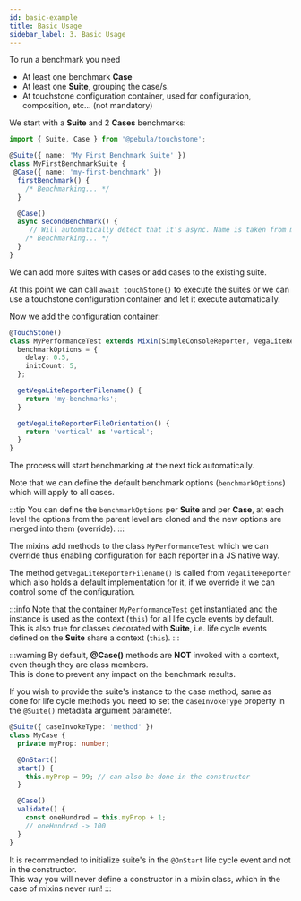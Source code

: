 ```yaml
---
id: basic-example
title: Basic Usage
sidebar_label: 3. Basic Usage
---
```


To run a benchmark you need

- At least one benchmark **Case**
- At least one **Suite**, grouping the case/s.
- At touchstone configuration container, used for configuration, composition, etc... (not mandatory)

We start with a **Suite** and 2 **Cases** benchmarks:

```typescript
import { Suite, Case } from '@pebula/touchstone';

@Suite({ name: 'My First Benchmark Suite' })
class MyFirstBenchmarkSuite {
 @Case({ name: 'my-first-benchmark' })
  firstBenchmark() {
    /* Benchmarking... */
  }

  @Case()
  async secondBenchmark() {
     // Will automatically detect that it's async. Name is taken from method name.
    /* Benchmarking... */
  }
}
```

We can add more suites with cases or add cases to the existing suite.

At this point we can call `await touchStone()` to execute the suites or we can
use a touchstone configuration container and let it execute automatically.

Now we add the configuration container:

```typescript
@TouchStone()
class MyPerformanceTest extends Mixin(SimpleConsoleReporter, VegaLiteReporter) {
  benchmarkOptions = {
    delay: 0.5,
    initCount: 5,
  };

  getVegaLiteReporterFilename() {
    return 'my-benchmarks';
  }

  getVegaLiteReporterFileOrientation() {
    return 'vertical' as 'vertical';
  }
}
```

The process will start benchmarking at the next tick automatically.

Note that we can define the default benchmark options (`benchmarkOptions`) which will apply to all cases.

:::tip
You can define the `benchmarkOptions` per **Suite** and per **Case**, at each level the options from the parent level are cloned and the new
options are merged into them (override).
:::

The mixins add methods to the class `MyPerformanceTest` which we can override thus enabling configuration for each reporter in a JS native way.

The method `getVegaLiteReporterFilename()` is called from `VegaLiteReporter` which also holds a default implementation for it, if we override it
we can control some of the configuration.

:::info
Note that the container `MyPerformanceTest` get instantiated and the instance is used as the context (`this`) for all life cycle events by default.
This is also true for classes decorated with **Suite**, i.e. life cycle events defined on the **Suite** share a context (`this`).
:::

:::warning
By default, **@Case()** methods are **NOT** invoked with a context, even though they are class members.  
This is done to prevent any impact on the benchmark results.

If you wish to provide the suite's instance to the case method, same as done for life cycle methods you need to set
the `caseInvokeType` property in the `@Suite()` metadata argument parameter.

```typescript
@Suite({ caseInvokeType: 'method' })
class MyCase {
  private myProp: number;

  @OnStart()
  start() {
    this.myProp = 99; // can also be done in the constructor
  }

  @Case()
  validate() {
    const oneHundred = this.myProp + 1;
    // oneHundred -> 100
  }
}
```

It is recommended to initialize suite's in the `@OnStart` life cycle event and not in the constructor.  
This way you will never define a constructor in a mixin class, which in the case of mixins never run!
:::

